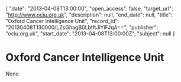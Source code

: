 {
  "date": "2013-04-08T13:00:00", 
  "open_access": false, 
  "target_url": "http://www.ociu.org.uk", 
  "description": null, 
  "end_date": null, 
  "title": "Oxford Cancer Intelligence Unit", 
  "record_id": "20130408T130000/LZsGhagB0LbtftJiYlFJqA==", 
  "publisher": "ociu.org.uk", 
  "start_date": "2013-04-08T13:00:00Z", 
  "subject": null
}

# Oxford Cancer Intelligence Unit

None